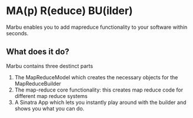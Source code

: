 MA(p) R(educe) BU(ilder)
========================

Marbu enables you to add mapreduce functionality to your software within seconds.

What does it do?
----------------

Marbu contains three destinct parts

1. The MapReduceModel which creates the necessary objects for the MapReduceBuilder
2. The map-reduce core functionality: this creates map reduce code for different map reduce systems
3. A Sinatra App which lets you instantly play around with the builder and shows you what you can do.
